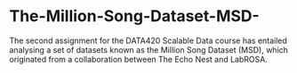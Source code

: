 # The-Million-Song-Dataset-MSD-
The second assignment for the DATA420 Scalable Data course has entailed analysing a set of datasets known as the Million Song Dataset (MSD), which originated from a collaboration between The Echo Nest and LabROSA.
